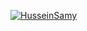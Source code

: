 
[![HusseinSamy](https://circleci.com/gh/HusseinSamy/Nano-degree-graduation-project.svg?style=svg)](https://app.circleci.com/pipelines/github/HusseinSamy/Nano-degree-graduation-project)
